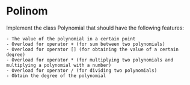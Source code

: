 # Polinom

Implement the class Polynomial that should have the following features:

	- The value of the polynomial in a certain point
	- Overload for operator + (for sum between two polynomials)
	- Overload for operator [] (for obtaining the value of a certain degree)
	- Overload for operator * (for multiplying two polynomials and multiplying a polynomial with a number)
	- Overload for operator / (for dividing two polynomials)
	- Obtain the degree of the polynomial